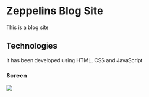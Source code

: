 
<h1> Zeppelins Blog Site </h1>

 This is a blog site 

<h2> Technologies </h2>

It has been developed using HTML, CSS and JavaScript

<h3> Screen </h3>

![](blog.gif)
